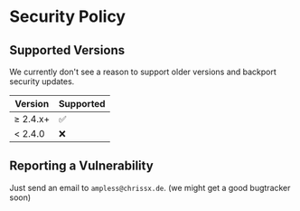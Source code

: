 # Security Policy

## Supported Versions

We currently don't see a reason to support older versions and backport
security updates.

| Version  | Supported          |
| -------- | ------------------ |
| ≥ 2.4.x+ | :white_check_mark: |
| < 2.4.0  | :x:                |

## Reporting a Vulnerability

Just send an email to `ampless@chrissx.de`.
(we might get a good bugtracker soon)
